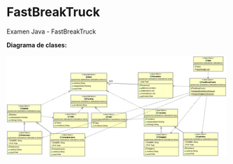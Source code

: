 # FastBreakTruck

Examen Java - FastBreakTruck


**Diagrama de clases:**
<br>
<br>
![](diagrama_de_clases.png)